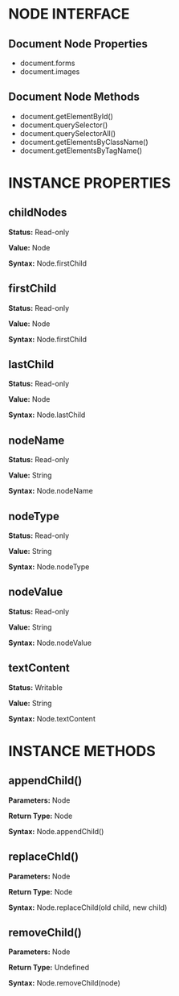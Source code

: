 # NODE INTERFACE

## Document Node Properties

- document.forms
- document.images

## Document Node Methods

- document.getElementById()
- document.querySelector()
- document.querySelectorAll()
- document.getElementsByClassName()
- document.getElementsByTagName()		

# INSTANCE PROPERTIES

## childNodes

**Status:** Read-only

**Value:** Node

**Syntax:** Node.firstChild

## firstChild

**Status:** Read-only

**Value:** Node

**Syntax:** Node.firstChild

## lastChild

**Status:** Read-only

**Value:** Node

**Syntax:** Node.lastChild

## nodeName

**Status:** Read-only

**Value:** String

**Syntax:** Node.nodeName

## nodeType

**Status:** Read-only

**Value:** String

**Syntax:** Node.nodeType

## nodeValue

**Status:** Read-only

**Value:** String

**Syntax:** Node.nodeValue

## textContent

**Status:** Writable

**Value:** String

**Syntax:** Node.textContent

# INSTANCE METHODS

## appendChild()

**Parameters:** Node

**Return Type:** Node

**Syntax:** Node.appendChild()

## replaceChld()

**Parameters:** Node

**Return Type:** Node

**Syntax:** Node.replaceChild(old child, new child)

## removeChild()

**Parameters:** Node

**Return Type:** Undefined

**Syntax:** Node.removeChild(node)